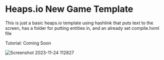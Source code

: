 # Heaps.io New Game Template
This is just a basic heaps.io template using hashlink that puts text to the screen, has a folder for putting entities in, and an already set compile.hxml file

Tutorial: Coming Soon

![Screenshot 2023-11-24 112827](https://github.com/SabeTheDev/HeapsIONewGameTemplate/assets/122580233/ce8c216d-cb25-413b-9811-e78f7711bbcc)
